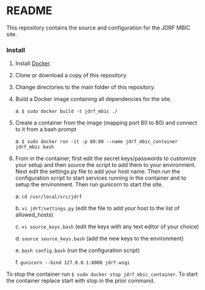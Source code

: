 # README #

This repository contains the source and configuration for the JDRF MBIC site.

### Install ###

1. Install [Docker](https://www.docker.com/).
2. Clone or download a copy of this repository.
3. Change directories to the main folder of this repository.
4. Build a Docker image containing all dependencies for the site.

    a. ``$ sudo docker build -t jdrf_mbic ./``

5. Create a container from the image (mapping port 80 to 80) and connect to it from a bash prompt

    a. ``$ sudo docker run -it -p 80:80 --name jdrf_mbic_container jdrf_mbic bash``
    
6. From in the container, first edit the secret keys/passwords to customize your setup and then source the script to add them to your environment. Next edit the settings.py file to add your host name. Then run the configuration script to start services running in the container and to setup the environment. Then run gunicorn to start the site.

    a. ``cd /usr/local/src/jdrf``
    
    b. ``vi jdrf/settings.py`` (edit the file to add your host to the list of allowed_hosts)
 
    c. ``vi source_keys.bash`` (edit the keys with any text editor of your choice)
    
    d. ``source source_keys.bash`` (add the new keys to the environment)
    
    e. ``bash config.bash`` (run the configuration script)

    f. ``gunicorn --bind 127.0.0.1:8000 jdrf.wsgi``
    

To stop the container run ``$ sudo docker stop jdrf_mbic_container``. To start the container replace start with stop in the prior command.

    
